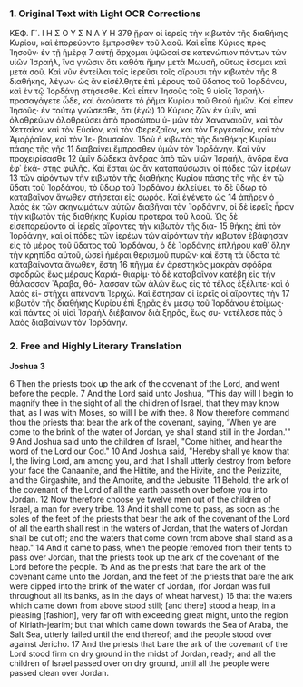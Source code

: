 ### 1. Original Text with Light OCR Corrections

ΚΕΦ. Γ΄. Ι Η Σ Ο Υ Σ Ν Α Υ Η 379
ᾔραν οἱ ἱερεῖς τὴν κιβωτὸν τῆς διαθήκης Κυρίου, καὶ ἐπορεύοντο
ἔμπροσθεν τοῦ λαοῦ. Καὶ εἶπε Κύριος πρὸς Ἰησοῦν· ἐν τῇ ἡμέρᾳ 7
αὐτῇ ἄρχομαι ὑψῶσαί σε κατενώπιον πάντων τῶν υἱῶν Ἰσραήλ,
ἵνα γνῶσιν ὅτι καθότι ἤμην μετὰ Μωυσῆ, οὕτως ἔσομαι καὶ μετὰ
σοῦ. Καὶ νῦν ἐντείλαι τοῖς ἱερεῦσι τοῖς αἴρουσι τὴν κιβωτὸν τῆς 8
διαθήκης, λέγων· ὡς ἂν εἰσέλθητε ἐπὶ μέρους τοῦ ὕδατος τοῦ
Ἰορδάνου, καὶ ἐν τῷ Ἰορδάνῃ στήσεσθε. Καὶ εἶπεν Ἰησοῦς τοῖς 9
υἱοῖς Ἰσραήλ· προσαγάγετε ὧδε, καὶ ἀκούσατε τὸ ῥῆμα Κυρίου
τοῦ Θεοῦ ἡμῶν. Καὶ εἶπεν Ἰησοῦς· ἐν τούτῳ γνώσεσθε, ὅτι (ἐγὼ) 10
Κύριος ζῶν ἐν ὑμῖν, καὶ ὀλοθρεύων ὀλοθρεύσει ἀπὸ προσώπου ὑ-
μῶν τὸν Χαναναιοῦν, καὶ τὸν Χετταῖον, καὶ τὸν Εὐαῖον, καὶ τὸν
Φερεζαῖον, καὶ τὸν Γεργεσαῖον, καὶ τὸν Ἀμοῤῥαῖον, καὶ τὸν Ἰε-
βουσαῖον. Ἰδοὺ ἡ κιβωτὸς τῆς διαθήκης Κυρίου πάσης τῆς γῆς 11
διαβαίνει ἔμπροσθεν ὑμῶν τὸν Ἰορδάνην. Καὶ νῦν προχειρίσασθε 12
ὑμῖν δώδεκα ἄνδρας ἀπὸ τῶν υἱῶν Ἰσραήλ, ἄνδρα ἕνα ἐφ᾽ ἑκά-
στης φυλῆς. Καὶ ἔσται ὡς ἂν καταπαύσωσιν οἱ πόδες τῶν ἱερέων 13
τῶν αἰρόντων τὴν κιβωτὸν τῆς διαθήκης Κυρίου πάσης τῆς γῆς
ἐν τῷ ὕδατι τοῦ Ἰορδάνου, τὸ ὕδωρ τοῦ Ἰορδάνου ἐκλείψει, τὸ δὲ
ὕδωρ τὸ καταβαῖνον ἄνωθεν στήσεται εἰς σωρός. Καὶ ἐγένετο ὡς 14
ἀπῆρεν ὁ λαὸς ἐκ τῶν σκηνωμάτων αὐτῶν διαβῆναι τὸν Ἰορδάνην,
οἱ δὲ ἱερεῖς ἦραν τὴν κιβωτὸν τῆς διαθήκης Κυρίου πρότεροι τοῦ
λαοῦ. Ὡς δὲ εἰσεπορεύοντο οἱ ἱερεῖς αἴροντες τὴν κιβωτὸν τῆς δια- 15
θήκης ἐπὶ τὸν Ἰορδάνην, καὶ οἱ πόδες τῶν ἱερέων τῶν αἰρόντων
τὴν κιβωτὸν ἐβάφησαν εἰς τὸ μέρος τοῦ ὕδατος τοῦ Ἰορδάνου, ὁ
δὲ Ἰορδάνης ἐπλήρου καθ᾽ ὅλην τὴν κρηπῖδα αὐτοῦ, ὡσεὶ ἡμέραι
θερισμοῦ πυρῶν· καὶ ἔστη τὰ ὕδατα τὰ καταβαίνοντα ἄνωθεν, ἔστη 16
πῆγμα ἐν ἀρεστηκὸς μακρὰν σφόδρα σφοδρῶς ἕως μέρους Καριά-
θιαρίμ· τὸ δὲ καταβαῖνον κατέβη εἰς τὴν θάλασσαν Ἄραβα, θά-
λασσαν τῶν ἁλῶν ἕως εἰς τὸ τέλος ἐξέλιπε· καὶ ὁ λαὸς εἱ-
στήχει ἀπέναντι Ἰεριχώ. Καὶ ἔστησαν οἱ ἱερεῖς οἱ αἴροντες τὴν 17
κιβωτὸν τῆς διαθήκης Κυρίου ἐπὶ ξηρᾶς ἐν μέσῳ τοῦ Ἰορδάνου
ἑτοίμως· καὶ πάντες οἱ υἱοὶ Ἰσραὴλ διέβαινον διὰ ξηρᾶς, ἕως συ-
νετέλεσε πᾶς ὁ λαὸς διαβαίνων τὸν Ἰορδάνην.

### 2. Free and Highly Literary Translation

**Joshua 3**

6 Then the priests took up the ark of the covenant of the Lord, and went before the people.
7 And the Lord said unto Joshua, "This day will I begin to magnify thee in the sight of all the children of Israel, that they may know that, as I was with Moses, so will I be with thee.
8 Now therefore command thou the priests that bear the ark of the covenant, saying, 'When ye are come to the brink of the water of Jordan, ye shall stand still in the Jordan.'"
9 And Joshua said unto the children of Israel, "Come hither, and hear the word of the Lord our God."
10 And Joshua said, "Hereby shall ye know that I, the living Lord, am among you, and that I shall utterly destroy from before your face the Canaanite, and the Hittite, and the Hivite, and the Perizzite, and the Girgashite, and the Amorite, and the Jebusite.
11 Behold, the ark of the covenant of the Lord of all the earth passeth over before you into Jordan.
12 Now therefore choose ye twelve men out of the children of Israel, a man for every tribe.
13 And it shall come to pass, as soon as the soles of the feet of the priests that bear the ark of the covenant of the Lord of all the earth shall rest in the waters of Jordan, that the waters of Jordan shall be cut off; and the waters that come down from above shall stand as a heap."
14 And it came to pass, when the people removed from their tents to pass over Jordan, that the priests took up the ark of the covenant of the Lord before the people.
15 And as the priests that bare the ark of the covenant came unto the Jordan, and the feet of the priests that bare the ark were dipped into the brink of the water of Jordan, (for Jordan was full throughout all its banks, as in the days of wheat harvest,)
16 that the waters which came down from above stood still; [and there] stood a heap, in a pleasing [fashion], very far off with exceeding great might, unto the region of Kiriath-jearim; but that which came down towards the Sea of Araba, the Salt Sea, utterly failed until the end thereof; and the people stood over against Jericho.
17 And the priests that bare the ark of the covenant of the Lord stood firm on dry ground in the midst of Jordan, ready; and all the children of Israel passed over on dry ground, until all the people were passed clean over Jordan.